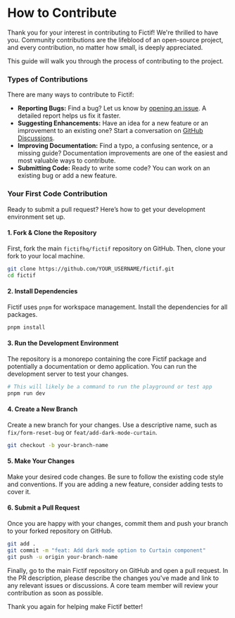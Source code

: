 # How to Contribute

Thank you for your interest in contributing to Fictif! We're thrilled to have you. Community contributions are the lifeblood of an open-source project, and every contribution, no matter how small, is deeply appreciated.

This guide will walk you through the process of contributing to the project.

### Types of Contributions

There are many ways to contribute to Fictif:

*   **Reporting Bugs:** Find a bug? Let us know by [opening an issue](https://github.com/fictifhq/fictif/issues). A detailed report helps us fix it faster.
*   **Suggesting Enhancements:** Have an idea for a new feature or an improvement to an existing one? Start a conversation on [GitHub Discussions](https://github.com/fictifhq/fictif/discussions).
*   **Improving Documentation:** Find a typo, a confusing sentence, or a missing guide? Documentation improvements are one of the easiest and most valuable ways to contribute.
*   **Submitting Code:** Ready to write some code? You can work on an existing bug or add a new feature.

### Your First Code Contribution

Ready to submit a pull request? Here’s how to get your development environment set up.

#### 1. Fork & Clone the Repository

First, fork the main `fictifhq/fictif` repository on GitHub. Then, clone your fork to your local machine.

```bash
git clone https://github.com/YOUR_USERNAME/fictif.git
cd fictif
```

#### 2. Install Dependencies

Fictif uses `pnpm` for workspace management. Install the dependencies for all packages.

```bash
pnpm install
```

#### 3. Run the Development Environment

The repository is a monorepo containing the core Fictif package and potentially a documentation or demo application. You can run the development server to test your changes.

```bash
# This will likely be a command to run the playground or test app
pnpm run dev
```

#### 4. Create a New Branch

Create a new branch for your changes. Use a descriptive name, such as `fix/form-reset-bug` or `feat/add-dark-mode-curtain`.

```bash
git checkout -b your-branch-name
```

#### 5. Make Your Changes

Make your desired code changes. Be sure to follow the existing code style and conventions. If you are adding a new feature, consider adding tests to cover it.

#### 6. Submit a Pull Request

Once you are happy with your changes, commit them and push your branch to your forked repository on GitHub.

```bash
git add .
git commit -m "feat: Add dark mode option to Curtain component"
git push -u origin your-branch-name
```

Finally, go to the main Fictif repository on GitHub and open a pull request. In the PR description, please describe the changes you've made and link to any relevant issues or discussions. A core team member will review your contribution as soon as possible.

Thank you again for helping make Fictif better!

